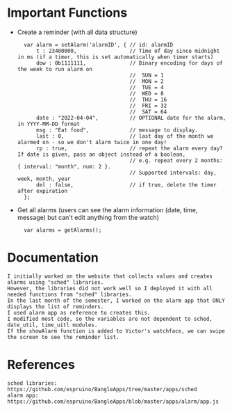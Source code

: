 # Important Functions
- Create a reminder (with all data structure)

        var alarm = setAlarm('alarmID', { // id: alarmID
            t : 23400000,                 // Time of day since midnight in ms (if a timer, this is set automatically when timer starts)
            dow : 0b1111111,              // Binary encoding for days of the week to run alarm on
                                          //  SUN = 1
                                          //  MON = 2
                                          //  TUE = 4
                                          //  WED = 8
                                          //  THU = 16
                                          //  FRI = 32
                                          //  SAT = 64
            date : "2022-04-04",          // OPTIONAL date for the alarm, in YYYY-MM-DD format
            msg : "Eat food",             // message to display.
            last : 0,                     // last day of the month we alarmed on - so we don't alarm twice in one day!
            rp : true,                    // repeat the alarm every day? If date is given, pass an object instead of a boolean,
                                          // e.g. repeat every 2 months: { interval: "month", num: 2 }.
                                          // Supported intervals: day, week, month, year
            del : false,                  // if true, delete the timer after expiration
        };
- Get all alarms (users can see the alarm information (date, time, message) but can't edit anything from the watch)

        var alarms = getAlarms();
        
# Documentation
    I initially worked on the website that collects values and creates alarms using "sched" libraries.
    However, the libraries did not work well so I deployed it with all needed functions from "sched" libraries.
    In the last month of the semester, I worked on the alarm app that ONLY displays the list of reminders.
    I used alarm app as reference to creates this.
    I modified most code, so the variables are not dependent to sched, date_util, time_uitl modules.
    If the showAlarm function is added to Victor's watchface, we can swipe the screen to see the reminder list.

# References
    sched libraries: https://github.com/espruino/BangleApps/tree/master/apps/sched
    alarm app: https://github.com/espruino/BangleApps/blob/master/apps/alarm/app.js
